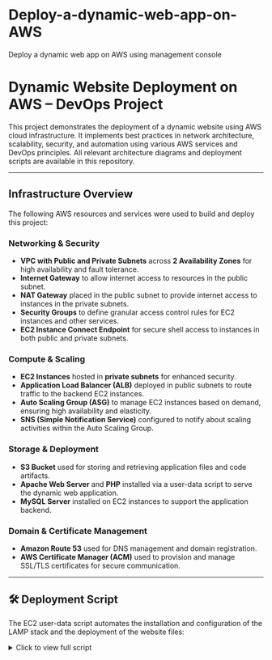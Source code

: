 # Deploy-a-dynamic-web-app-on-AWS
Deploy a dynamic web app on AWS using management console

# Dynamic Website Deployment on AWS – DevOps Project

This project demonstrates the deployment of a dynamic website using AWS cloud infrastructure. It implements best practices in network architecture, scalability, security, and automation using various AWS services and DevOps principles. All relevant architecture diagrams and deployment scripts are available in this repository.

---

## Infrastructure Overview

The following AWS resources and services were used to build and deploy this project:

### Networking & Security
- **VPC with Public and Private Subnets** across **2 Availability Zones** for high availability and fault tolerance.
- **Internet Gateway** to allow internet access to resources in the public subnet.
- **NAT Gateway** placed in the public subnet to provide internet access to instances in the private subnets.
- **Security Groups** to define granular access control rules for EC2 instances and other services.
- **EC2 Instance Connect Endpoint** for secure shell access to instances in both public and private subnets.

### Compute & Scaling
- **EC2 Instances** hosted in **private subnets** for enhanced security.
- **Application Load Balancer (ALB)** deployed in public subnets to route traffic to the backend EC2 instances.
- **Auto Scaling Group (ASG)** to manage EC2 instances based on demand, ensuring high availability and elasticity.
- **SNS (Simple Notification Service)** configured to notify about scaling activities within the Auto Scaling Group.

### Storage & Deployment
- **S3 Bucket** used for storing and retrieving application files and code artifacts.
- **Apache Web Server** and **PHP** installed via a user-data script to serve the dynamic web application.
- **MySQL Server** installed on EC2 instances to support the application backend.

### Domain & Certificate Management
- **Amazon Route 53** used for DNS management and domain registration.
- **AWS Certificate Manager (ACM)** used to provision and manage SSL/TLS certificates for secure communication.

---

## 🛠 Deployment Script

The EC2 user-data script automates the installation and configuration of the LAMP stack and the deployment of the website files:

<details>
<summary>Click to view full script</summary>

```bash
#!/bin/bash
sudo yum update -y
sudo yum install -y httpd
sudo systemctl enable httpd 
sudo systemctl start httpd

sudo dnf install -y \
php php-pdo php-openssl php-mbstring php-exif php-fileinfo \
php-xml php-ctype php-json php-tokenizer php-curl php-cli php-fpm \
php-mysqlnd php-bcmath php-gd php-cgi php-gettext php-intl php-zip

sudo wget https://dev.mysql.com/get/mysql80-community-release-el9-1.noarch.rpm 
sudo dnf install -y mysql80-community-release-el9-1.noarch.rpm
sudo rpm --import https://repo.mysql.com/RPM-GPG-KEY-mysql-2023
dnf repolist enabled | grep "mysql.*-community.*"
sudo dnf install -y mysql-community-server 
sudo systemctl start mysqld
sudo systemctl enable mysqld

sudo sed -i '/<Directory "\/var\/www\/html">/,/<\/Directory>/ s/AllowOverride None/AllowOverride All/' /etc/httpd/conf/httpd.conf

S3_BUCKET_NAME=aosnote-shopwise-web-files
sudo aws s3 sync s3://"$S3_BUCKET_NAME" /var/www/html
cd /var/www/html
sudo unzip shopwise.zip
sudo cp -R shopwise/. /var/www/html/
sudo rm -rf shopwise shopwise.zip

sudo chmod -R 777 /var/www/html
sudo chmod -R 777 storage/

sudo vi .env
sudo service httpd restart
